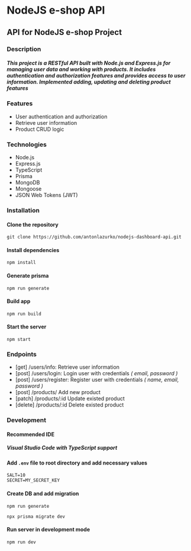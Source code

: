 # NodeJS e-shop API

## API for NodeJS e-shop Project

### Description

##### This project is a RESTful API built with Node.js and Express.js for managing user data and working with products. It includes authentication and authorization features and provides access to user information. Implemented adding, updating and deleting product features

### Features
* User authentication and authorization
* Retrieve user information
* Product CRUD logic

### Technologies
* Node.js
* Express.js
* TypeScript
* Prisma
* MongoDB
* Mongoose
* JSON Web Tokens (JWT)

### Installation

#### Clone the repository
`git clone https://github.com/antonlazurko/nodejs-dashboard-api.git`


#### Install dependencies
`npm install`


#### Generate prisma
`npm run generate`

#### Build app
`npm run build`

#### Start the server
`npm start`

### Endpoints
* [get] /users/info: Retrieve user information
* [post] /users/login: Login user with credentials *( email, password )*
* [post] /users/register: Register user with credentials *( name, email, password )*
* [post] /products/ Add new product
* [patch] /products/:id Update existed product
* [delete] /products/:id Delete existed product


### Development
#### Recommended IDE
##### Visual Studio Code with TypeScript support

#### Add `.env` file to root directory and add necessary values

```env
SALT=10
SECRET=MY_SECRET_KEY
```


#### Create DB and add migration
`npm run generate`

`npx prisma migrate dev`

#### Run server in development mode
`npm run dev`
